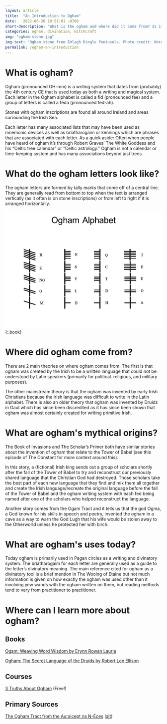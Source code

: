 ```yaml
---
layout: article
title:  "An Introduction to Ogham"
date:   2022-06-20 10:51:01 -0700
short-description: "What is the ogham and where did it come from? Is it really a Celtic tree calendar? The aim of this article is to give a basic foundation of the ogham to provide context for later more in-depth articles."
categories: ogham, divination, witchcraft
img: "ogham-stone.jpg"
img-text: "Ogham stone from Emlagh Dingle Peninsula. Photo credit: Nora White at Dublin Institute for Advanced Studies"
permalink: /ogham-an-introduction
---
```


# What is ogham?
Ogham (pronounced OH-mm) is a writing system that dates from (probably) the 4th century CE that is used today as both a writing and magical system. Each letter in the Ogham alphabet is called a fid (pronounced fee) and a group of letters is called a feda (pronounced fed-ah).

Stones with ogham inscriptions are found all around Ireland and areas surrounding the Irish Sea.

Each letter has many associated lists that may have been used as mnemonic devices as well as bríatharogaim or kennings which are phrases that are associated with each letter.
As a quick aside: Often when people have heard of ogham it’s through Robert Graves’ The White Goddess and his “Celtic tree calendar” or “Celtic astrology.” Ogham is not a calendar or time-keeping system and has many associations beyond just trees.

# What do the ogham letters look like?
The ogham letters are formed by tally marks that come off of a central line. They are generally read from bottom to top when the text is arranged vertically (as it often is on stone inscriptions) or from left to right if it is arranged horizontally.

![](/assets/img/article/ogham-alphabet.jpg){:.book}

# Where did ogham come from?
There are 2 main theories on where ogham comes from. The first is that ogham was created by the Irish to be a written language that could not be understood by Latin speakers (primarily for political. religious, and military purposes).

The other mainstream theory is that the ogham was invented by early Irish Christians because the Irish language was difficult to write in the Latin alphabet.
There is also an older theory that ogham was invented by Druids in Gaul which has since been discredited as it has since been shown that ogham was almost certainly created for writing primitive Irish.

# What are ogham's mythical origins?
The Book of Invasions and The Scholar’s Primer both have similar stories about the invention of ogham that relate to the Tower of Babel (see this episode of The Constant for more context around this).

In this story, a (fictional) Irish king sends out a group of scholars shortly after the fall of the Tower of Babel to try and reconstruct our previously shared language that the Christian God had destroyed. Those scholars take the best part of each new language that they find and mix them all together and create the Irish language/recreate the original language before the fall of the Tower of Babel and the ogham writing system with each fed being named after one of the scholars who helped reconstruct the language.

Another story comes from the Ogam Tract and it tells us that the god Ogma, a God known for his skills in speech and poetry, invented the ogham in a cave as a way to warn the God Lugh that his wife would be stolen away to the Otherworld unless he protected her with birch.

# What are ogham's uses today?
Today ogham is primarily used in Pagan circles as a writing and divinatory system. The bríatharogaim for each letter are generally used as a guide to the letter’s divinatory meaning. The main reference cited for ogham as a divinatory tool is a brief mention in The Wooing of Etaine but not much information is given on how exactly the ogham was used other than it involving yew wands with the ogham written on them, but reading methods tend to vary from practitioner to practitioner.

# Where can I learn more about ogham?
## Books
[Ogam: Weaving Word Wisdom by Erynn Rowan Laurie](https://bookshop.org/a/84772/9781905713028)

[Ogham: The Secret Language of the Druids by Robert Lee Ellison](https://www.goodreads.com/book/show/6898902-ogham)

## Courses
[3 Truths About Ogham](https://irishpaganschool.com/p/ogham-truth) (Free!)

## Primary Sources
[The Ogham Tract from the Auraicept na N-Éces](https://www.maryjones.us/ctexts/ogham.html) ([alt](https://archive.org/details/auraicept00calduoft/page/2/mode/2up))
